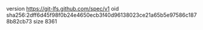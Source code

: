version https://git-lfs.github.com/spec/v1
oid sha256:2dff6d45f98f0b24e4650ecb3f40d96138023ce21a65b5e97586c1878b82cb73
size 8361
